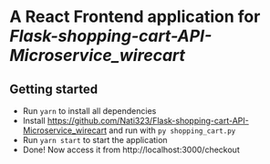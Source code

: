 # A React Frontend application for *Flask-shopping-cart-API-Microservice_wirecart*

## Getting started
* Run `yarn` to install all dependencies
* Install https://github.com/Nati323/Flask-shopping-cart-API-Microservice_wirecart and run with `py shopping_cart.py`
* Run `yarn start` to start the application
* Done! Now access it from http://localhost:3000/checkout
